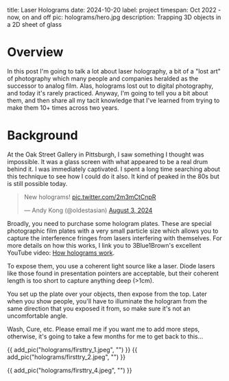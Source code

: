 title: Laser Holograms
date: 2024-10-20
label: project
timespan: Oct 2022 - now, on and off
pic: holograms/hero.jpg
description: Trapping 3D objects in a 2D sheet of glass

# Overview

In this post I'm going to talk a lot about laser holography, a bit of a "lost art" of photography which many people and companies heralded as the successor to analog film. Alas, holograms lost out to digital photography, and today it's rarely practiced. Anyway, I'm going to tell you a bit about them, and then share all my tacit knowledge that I've learned from trying to make them 10+ times across two years. 



# Background

At the Oak Street Gallery in Pittsburgh, I saw something I thought was impossible. It was a glass screen with what appeared to be a real drum behind it. I was immediately captivated. I spent a long time searching about this technique to see how I could do it also. It kind of peaked in the 80s but is still possible today. 

<blockquote class="twitter-tweet tw-align-center" data-media-max-width="560"><p lang="en" dir="ltr">New holograms! <a href="https://t.co/2m3mCtCnpR">pic.twitter.com/2m3mCtCnpR</a></p>&mdash; Andy Kong (@oldestasian) <a href="https://twitter.com/oldestasian/status/1819845424364318791?ref_src=twsrc%5Etfw">August 3, 2024</a></blockquote> <script async src="https://platform.twitter.com/widgets.js" charset="utf-8"></script>

Broadly, you need to purchase some hologram plates. These are special photographic film plates with a very small particle size which allows you to capture the interference fringes from lasers interfering with themselves. For more details on how this works, I link you to 3Blue1Brown's excellent YouTube video: [How holograms work](https://www.youtube.com/watch?v=EmKQsSDlaa4).

To expose them, you use a coherent light source like a laser. Diode lasers like those found in presentation pointers are acceptable, but their coherent length is too short to capture anything deep (>1cm). 

You set up the plate over your objects, then expose from the top. Later when you show people, you'll have to illuminate the hologram from the same direction that you exposed it from, so make sure it's not an uncomfortable angle.

Wash, Cure, etc. Please email me if you want me to add more steps, otherwise, it's going to take a few months for me to get back to this... 


{{ add_pic("holograms/firsttry_1.jpeg", "") }}
{{ add_pic("holograms/firsttry_2.jpeg", "") }}

{{ add_pic("holograms/firsttry_4.jpeg", "") }}